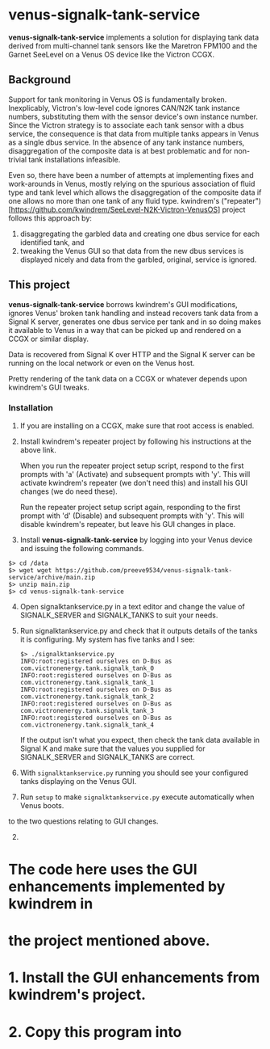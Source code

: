# venus-signalk-tank-service

__venus-signalk-tank-service__ implements a solution for displaying
tank data derived from multi-channel tank sensors like the Maretron
FPM100 and the Garnet SeeLevel on a Venus OS device like the Victron
CCGX.

## Background

Support for tank monitoring in Venus OS is fundamentally broken.
Inexplicably, Victron's low-level code ignores CAN/N2K tank instance
numbers, substituting them with the sensor device's own instance
number.
Since the Victron strategy is to associate each tank sensor with a
dbus service, the consequence is that data from multiple tanks appears
in Venus as a single dbus service.
In the absence of any tank instance numbers, disaggregation of the
composite data is at best problematic and for non-trivial tank
installations infeasible.

Even so, there have been a number of attempts at implementing fixes
and work-arounds in Venus, mostly relying on the spurious association
of fluid type and tank level which allows the disaggregation of the
composite data if one allows no more than one tank of any fluid type.
kwindrem's
("repeater")[https://github.com/kwindrem/SeeLevel-N2K-Victron-VenusOS]
project follows this approach by:

1. disaggregating the garbled data and creating one dbus service for
   each identified tank, and
2. tweaking the Venus GUI so that data from the new dbus services is
   displayed nicely and data from the garbled, original, service is
   ignored.

## This project

__venus-signalk-tank-service__ borrows kwindrem's GUI modifications,
ignores Venus' broken tank handling and instead recovers tank data
from a Signal K server, generates one dbus service per tank and in
so doing makes it available to Venus in a way that can be picked up
and rendered on a CCGX or similar display.

Data is recovered from Signal K over HTTP and the Signal K server can
be running on the local network or even on the Venus host.

Pretty rendering of the tank data on a CCGX or whatever depends upon
kwindrem's GUI tweaks.

### Installation

1. If you are installing on a CCGX, make sure that root access is
   enabled.
   
2. Install kwindrem's repeater project by following his instructions
   at the above link.
   
   When you run the repeater project setup script, respond to the
   first prompts with 'a' (Activate) and subsequent prompts with 'y'.
   This will activate kwindrem's repeater (we don't need this) and
   install his GUI changes (we do need these).
   
   Run the repeater project setup script again, responding to the
   first prompt with 'd' (Disable) and subsequent prompts with 'y'.
   This will disable kwindrem's repeater, but leave his GUI changes
   in place.
   
3. Install __venus-signalk-tank-service__ by logging into your Venus
   device and issuing the following commands.
```
$> cd /data
$> wget wget https://github.com/preeve9534/venus-signalk-tank-service/archive/main.zip
$> unzip main.zip
$> cd venus-signalk-tank-service
```

4. Open signalktankservice.py in a text editor and change the value
   of SIGNALK_SERVER and SIGNALK_TANKS to suit your needs.

5. Run signalktankservice.py and check that it outputs details of the
   tanks it is configuring. My system has five tanks and I see:
   ```
   $> ./signalktankservice.py 
   INFO:root:registered ourselves on D-Bus as com.victronenergy.tank.signalk_tank_0
   INFO:root:registered ourselves on D-Bus as com.victronenergy.tank.signalk_tank_1
   INFO:root:registered ourselves on D-Bus as com.victronenergy.tank.signalk_tank_2
   INFO:root:registered ourselves on D-Bus as com.victronenergy.tank.signalk_tank_3
   INFO:root:registered ourselves on D-Bus as com.victronenergy.tank.signalk_tank_4
   ```
   If the output isn't what you expect, then check the tank data
   available in Signal K and make sure that the values you supplied
   for SIGNALK_SERVER and SIGNALK_TANKS are correct.

6. With ```signalktankservice.py``` running you should see your
   configured tanks displaying on the Venus GUI.

7. Run ```setup``` to make ```signalktankservice.py``` execute
   automatically when Venus boots.



to the
   two questions relating to GUI changes.

2. 

#
# The code here uses the GUI enhancements implemented by kwindrem in
# the project mentioned above.
#
# 1. Install the GUI enhancements from kwindrem's project.
# 2. Copy this program into  
